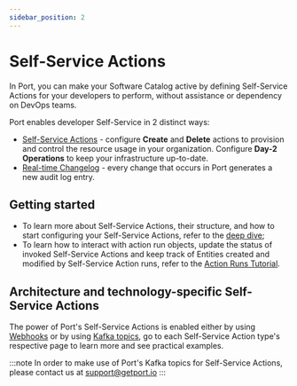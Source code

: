 ```yaml
---
sidebar_position: 2
---
```


# Self-Service Actions

In Port, you can make your Software Catalog active by defining Self-Service Actions for your developers to perform, without assistance or dependency on DevOps teams.

Port enables developer Self-Service in 2 distinct ways:

- [Self-Service Actions](./self-service-actions-deep-dive.md) - configure **Create** and **Delete** actions to provision and control the resource usage in your organization. Configure **Day-2 Operations** to keep your infrastructure up-to-date.
- [Real-time Changelog](./kafka/examples/changelog-basic-change-listener-using-aws-lambda.md) - every change that occurs in Port generates a new audit log entry.

## Getting started

- To learn more about Self-Service Actions, their structure, and how to start configuring your Self-Service Actions, refer to the [deep dive](./self-service-actions-deep-dive.md);
- To learn how to interact with action run objects, update the status of invoked Self-Service Actions and keep track of Entities created and modified by Self-Service Action runs, refer to the [Action Runs Tutorial](./action-runs-tutorial.md).

## Architecture and technology-specific Self-Service Actions

The power of Port's Self-Service Actions is enabled either by using [Webhooks](./webhook/webhook.md) or by using [Kafka topics](./kafka/kafka.md), go to each Self-Service Action type's respective page to learn more and see practical examples.

:::note
In order to make use of Port's Kafka topics for Self-Service Actions, please contact us at support@getport.io
:::
